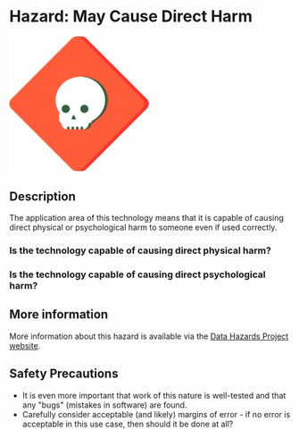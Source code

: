 # Hazard: May Cause Direct Harm

<img src="/images/direct-harm.png" alt="A red diamond shaped outline (like a warning sign) with a skull in the middle" width="250"/>

## Description

The application area of this technology means that it is capable of causing direct physical or psychological harm to someone even if used correctly.

### Is the technology capable of causing direct physical harm?

### Is the technology capable of causing direct psychological harm?

## More information

More information about this hazard is available via the [Data Hazards Project website][1].

## Safety Precautions

- It is even more important that work of this nature is well-tested and that any "bugs" (mistakes in software) are found.
- Carefully consider acceptable (and likely) margins of error - if no error is acceptable in this use case, then should it be done at all?

[1]: https://datahazards.com/hazards/direct-harm.html
